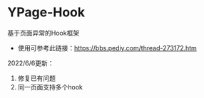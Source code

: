# YPage-Hook
基于页面异常的Hook框架

- 使用可参考此链接：https://bbs.pediy.com/thread-273172.htm

2022/6/6更新：
1. 修复已有问题
2. 同一页面支持多个hook
